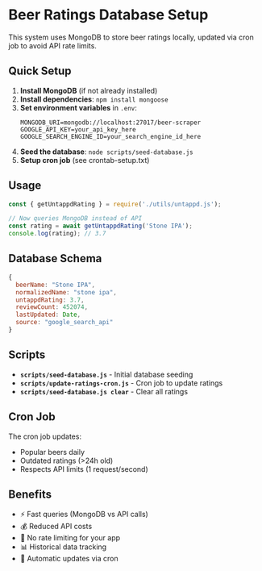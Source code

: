 # Beer Ratings Database Setup

This system uses MongoDB to store beer ratings locally, updated via cron job to avoid API rate limits.

## Quick Setup

1. **Install MongoDB** (if not already installed)
2. **Install dependencies**: `npm install mongoose`
3. **Set environment variables** in `.env`:
   ```
   MONGODB_URI=mongodb://localhost:27017/beer-scraper
   GOOGLE_API_KEY=your_api_key_here
   GOOGLE_SEARCH_ENGINE_ID=your_search_engine_id_here
   ```
4. **Seed the database**: `node scripts/seed-database.js`
5. **Setup cron job** (see crontab-setup.txt)

## Usage

```javascript
const { getUntappdRating } = require('./utils/untappd.js');

// Now queries MongoDB instead of API
const rating = await getUntappdRating('Stone IPA');
console.log(rating); // 3.7
```

## Database Schema

```javascript
{
  beerName: "Stone IPA",
  normalizedName: "stone ipa",
  untappdRating: 3.7,
  reviewCount: 452074,
  lastUpdated: Date,
  source: "google_search_api"
}
```

## Scripts

- **`scripts/seed-database.js`** - Initial database seeding
- **`scripts/update-ratings-cron.js`** - Cron job to update ratings
- **`scripts/seed-database.js clear`** - Clear all ratings

## Cron Job

The cron job updates:
- Popular beers daily
- Outdated ratings (>24h old)
- Respects API limits (1 request/second)

## Benefits

- ⚡ Fast queries (MongoDB vs API calls)
- 💰 Reduced API costs
- 🚫 No rate limiting for your app
- 📊 Historical data tracking
- 🔄 Automatic updates via cron